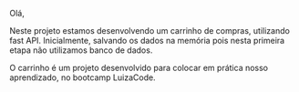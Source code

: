 Olá, 

Neste projeto estamos desenvolvendo um carrinho de compras, utilizando fast API.
Inicialmente, salvando os dados na memória pois nesta primeira etapa não utilizamos banco de dados.

O carrinho é um projeto desenvolvido para colocar em prática nosso aprendizado, no bootcamp LuizaCode.